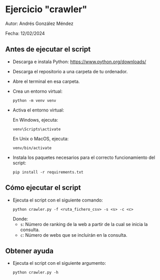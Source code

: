 # Ejercicio "crawler"

Autor: Andrés González Méndez

Fecha: 12/02/2024

## Antes de ejecutar el script

- Descarga e instala Python: https://www.python.org/downloads/
- Descarga el repositorio a una carpeta de tu ordenador.
- Abre el terminal en esa carpeta.
- Crea un entorno virtual:
  ```
  python -m venv venv
  ```
- Activa el entorno virtual:

  En Windows, ejecuta:
  ```
  venv\Scripts\activate
  ```
  En Unix o MacOS, ejecuta:
  ```
  venv/bin/activate
  ```
- Instala los paquetes necesarios para el correcto funcionamiento del script:
  ```
  pip install -r requirements.txt
  ```

## Cómo ejecutar el script

- Ejecuta el script con el siguiente comando:
  ```
  python crawler.py -f <ruta_fichero_csv> -s <s> -c <c>
  ```
  Donde:
  + `s`: Número de ranking de la web a partir de la cual se inicia la consulta.
  + `c`: Número de webs que se incluirán en la consulta.
 
## Obtener ayuda

- Ejecuta el script con el siguiente argumento:
  ```
  python crawler.py -h
  ```
